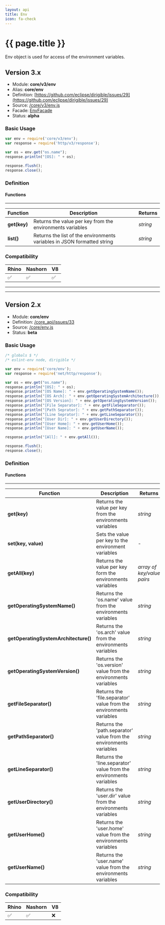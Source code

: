```yaml
---
layout: api
title: Env
icon: fa-check
---
```


{{ page.title }}
===

Env object is used for access of the environment variables.

Version 3.x
---

- Module: **core/v3/env**
- Alias: **core/env**
- Definition: [https://github.com/eclipse/dirigible/issues/29](https://github.com/eclipse/dirigible/issues/29)
- Source: [/core/v3/env.js](https://github.com/dirigiblelabs/api-v3-core/blob/master/core/v3/env.js)
- Facade: [EnvFacade](https://github.com/eclipse/dirigible/blob/master/api/api-facade/api-core/src/main/java/org/eclipse/dirigible/api/v3/core/EnvFacade.java)
- Status: **alpha**

### Basic Usage

```javascript
var env = require('core/v3/env');
var response = require('http/v3/response');

var os = env.get("os.name");
response.println("[OS]: " + os);

response.flush();
response.close();
```


### Definition

#### Functions

---

Function     | Description | Returns
------------ | ----------- | --------
**get(key)**   | Returns the value per key from the environments variables | *string*
**list()**   | Returns the list of the environments variables in JSON formatted string | *string*

### Compatibility

Rhino | Nashorn | V8
----- | ------- | --------
 ✅  | ✅  | ✅



---

---

Version 2.x
---


- Module: **core/env**
- Definition: [/core_api/issues/33](https://github.com/dirigiblelabs/core_api/issues/33)
- Source: [/core/env.js](https://github.com/dirigiblelabs/core_api/blob/master/core_api/ScriptingServices/core/env.js)
- Status: **beta**

### Basic Usage

```javascript
/* globals $ */
/* eslint-env node, dirigible */

var env = require('core/env');
var response = require('net/http/response');

var os = env.get("os.name");
response.println("[OS]: " + os);
response.println("[OS Name]: " + env.getOperatingSystemName());
response.println("[OS Arch]: " + env.getOperatingSystemArchitecture());
response.println("[OS Version]: " + env.getOperatingSystemVersion());
response.println("[File Separator]: " + env.getFileSeparator());
response.println("[Path Seprator]: " + env.getPathSeparator());
response.println("[Line Seprator]: " + env.getLineSeparator());
response.println("[User Dir]: " + env.getUserDirectory());
response.println("[User Home]: " + env.getUserHome());
response.println("[User Name]: " + env.getUserName());

response.println("[All]: " + env.getAll());

response.flush();
response.close();
```


### Definition

#### Functions

---

Function     | Description | Returns
------------ | ----------- | --------
**get(key)**   | Returns the value per key from the environments variables | *string*
**set(key, value)**   | Sets the value per key to the environment variables | -
**getAll(key)**   | Returns the value per key form the environments variables | *array of key/value pairs*
**getOperatingSystemName()**   | Returns the 'os.name' value from the environments variables | *string*
**getOperatingSystemArchitecture()**   | Returns the 'os.arch' value from the environments variables | *string*
**getOperatingSystemVersion()**   | Returns the 'os.version' value from the environments variables | *string*
**getFileSeparator()**   | Returns the 'file.separator' value from the environments variables | *string*
**getPathSeparator()**   | Returns the 'path.separator' value from the environments variables | *string*
**getLineSeparator()**   | Returns the 'line.separator' value from the environments variables | *string*
**getUserDirectory()**   | Returns the 'user.dir' value from the environments variables | *string*
**getUserHome()**   | Returns the 'user.home' value from the environments variables | *string*
**getUserName()**   | Returns the 'user.name' value from the environments variables | *string*



### Compatibility

Rhino | Nashorn | V8
----- | ------- | --------
 ✅  | ✅  | ❌

